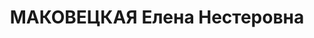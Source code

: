 ---
title: МАКОВЕЦКАЯ Елена Нестеровна
description: 'Род. в 1888, Тифлис, грузинка, обр.: среднее, б/п. Проживала: Москва,
  Столешников пер., д. 14, кв. 27. Сотрудница Всесоюзной торговой палаты.

  Арестована 15.06.1937. Обв. в участии в польской шпионско-диверсионной организации
  - ПОВ. Приговор: ВК ВС СССР, 15.11.1937 – ВМН. Расстреляна 15.11.1937, г.Москва.

  Реабилитирована ВК ВС СССР 04.08.1959'
---